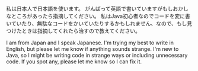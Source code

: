 私は日本人で日本語を使います。
がんばって英語で書いていますがもしおかしなところがあったら指摘してください。
私はJava初心者なのでコードを変に書いていたり、無駄なコードをかいていたりするかもしれません、なので、もし見つけたときは指摘してくれたら治すので教えてください。

I am from Japan and I speak Japanese.
I'm trying my best to write in English, but please let me know if anything sounds strange.
I'm new to Java, so I might be writing code in strange ways or including unnecessary code. If you spot any, please let me know so I can fix it.
